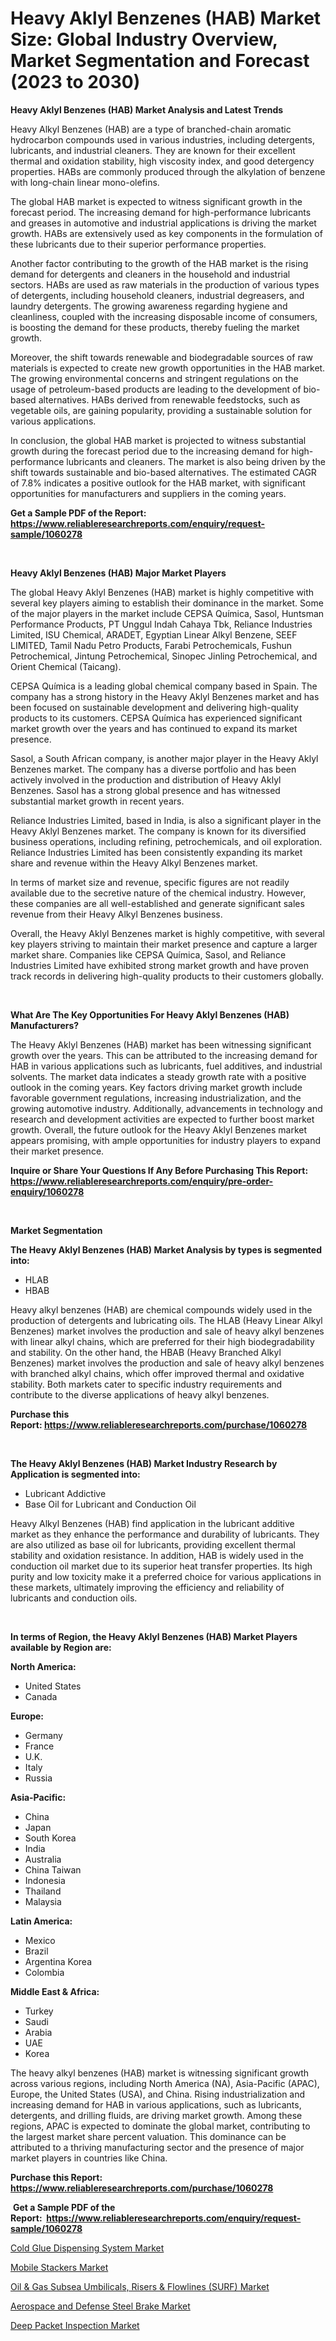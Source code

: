 <p><h1>Heavy Aklyl Benzenes (HAB) Market Size: Global Industry Overview, Market Segmentation and Forecast (2023 to 2030)</h1></p><p><strong>Heavy Aklyl Benzenes (HAB) Market Analysis and Latest Trends</strong></p>
<p><p>Heavy Alkyl Benzenes (HAB) are a type of branched-chain aromatic hydrocarbon compounds used in various industries, including detergents, lubricants, and industrial cleaners. They are known for their excellent thermal and oxidation stability, high viscosity index, and good detergency properties. HABs are commonly produced through the alkylation of benzene with long-chain linear mono-olefins.</p><p>The global HAB market is expected to witness significant growth in the forecast period. The increasing demand for high-performance lubricants and greases in automotive and industrial applications is driving the market growth. HABs are extensively used as key components in the formulation of these lubricants due to their superior performance properties.</p><p>Another factor contributing to the growth of the HAB market is the rising demand for detergents and cleaners in the household and industrial sectors. HABs are used as raw materials in the production of various types of detergents, including household cleaners, industrial degreasers, and laundry detergents. The growing awareness regarding hygiene and cleanliness, coupled with the increasing disposable income of consumers, is boosting the demand for these products, thereby fueling the market growth.</p><p>Moreover, the shift towards renewable and biodegradable sources of raw materials is expected to create new growth opportunities in the HAB market. The growing environmental concerns and stringent regulations on the usage of petroleum-based products are leading to the development of bio-based alternatives. HABs derived from renewable feedstocks, such as vegetable oils, are gaining popularity, providing a sustainable solution for various applications.</p><p>In conclusion, the global HAB market is projected to witness substantial growth during the forecast period due to the increasing demand for high-performance lubricants and cleaners. The market is also being driven by the shift towards sustainable and bio-based alternatives. The estimated CAGR of 7.8% indicates a positive outlook for the HAB market, with significant opportunities for manufacturers and suppliers in the coming years.</p></p>
<p><strong>Get a Sample PDF of the Report:&nbsp; <a href="https://www.reliableresearchreports.com/enquiry/request-sample/1060278">https://www.reliableresearchreports.com/enquiry/request-sample/1060278</a></strong></p>
<p>&nbsp;</p>
<p><strong>Heavy Aklyl Benzenes (HAB) Major Market Players</strong></p>
<p><p>The global Heavy Aklyl Benzenes (HAB) market is highly competitive with several key players aiming to establish their dominance in the market. Some of the major players in the market include CEPSA Química, Sasol, Huntsman Performance Products, PT Unggul Indah Cahaya Tbk, Reliance Industries Limited, ISU Chemical, ARADET, Egyptian Linear Alkyl Benzene, SEEF LIMITED, Tamil Nadu Petro Products, Farabi Petrochemicals, Fushun Petrochemical, Jintung Petrochemical, Sinopec Jinling Petrochemical, and Orient Chemical (Taicang).</p><p>CEPSA Química is a leading global chemical company based in Spain. The company has a strong history in the Heavy Aklyl Benzenes market and has been focused on sustainable development and delivering high-quality products to its customers. CEPSA Química has experienced significant market growth over the years and has continued to expand its market presence.</p><p>Sasol, a South African company, is another major player in the Heavy Aklyl Benzenes market. The company has a diverse portfolio and has been actively involved in the production and distribution of Heavy Aklyl Benzenes. Sasol has a strong global presence and has witnessed substantial market growth in recent years.</p><p>Reliance Industries Limited, based in India, is also a significant player in the Heavy Aklyl Benzenes market. The company is known for its diversified business operations, including refining, petrochemicals, and oil exploration. Reliance Industries Limited has been consistently expanding its market share and revenue within the Heavy Alkyl Benzenes market.</p><p>In terms of market size and revenue, specific figures are not readily available due to the secretive nature of the chemical industry. However, these companies are all well-established and generate significant sales revenue from their Heavy Alkyl Benzenes business.</p><p>Overall, the Heavy Aklyl Benzenes market is highly competitive, with several key players striving to maintain their market presence and capture a larger market share. Companies like CEPSA Química, Sasol, and Reliance Industries Limited have exhibited strong market growth and have proven track records in delivering high-quality products to their customers globally.</p></p>
<p>&nbsp;</p>
<p><strong>What Are The Key Opportunities For Heavy Aklyl Benzenes (HAB) Manufacturers?</strong></p>
<p><p>The Heavy Aklyl Benzenes (HAB) market has been witnessing significant growth over the years. This can be attributed to the increasing demand for HAB in various applications such as lubricants, fuel additives, and industrial solvents. The market data indicates a steady growth rate with a positive outlook in the coming years. Key factors driving market growth include favorable government regulations, increasing industrialization, and the growing automotive industry. Additionally, advancements in technology and research and development activities are expected to further boost market growth. Overall, the future outlook for the Heavy Aklyl Benzenes market appears promising, with ample opportunities for industry players to expand their market presence.</p></p>
<p><strong>Inquire or Share Your Questions If Any Before Purchasing This Report: <a href="https://www.reliableresearchreports.com/enquiry/pre-order-enquiry/1060278">https://www.reliableresearchreports.com/enquiry/pre-order-enquiry/1060278</a></strong></p>
<p>&nbsp;</p>
<p><strong>Market Segmentation</strong></p>
<p><strong>The Heavy Aklyl Benzenes (HAB) Market Analysis by types is segmented into:</strong></p>
<p><ul><li>HLAB</li><li>HBAB</li></ul></p>
<p><p>Heavy alkyl benzenes (HAB) are chemical compounds widely used in the production of detergents and lubricating oils. The HLAB (Heavy Linear Alkyl Benzenes) market involves the production and sale of heavy alkyl benzenes with linear alkyl chains, which are preferred for their high biodegradability and stability. On the other hand, the HBAB (Heavy Branched Alkyl Benzenes) market involves the production and sale of heavy alkyl benzenes with branched alkyl chains, which offer improved thermal and oxidative stability. Both markets cater to specific industry requirements and contribute to the diverse applications of heavy alkyl benzenes.</p></p>
<p><strong>Purchase this Report:&nbsp;<a href="https://www.reliableresearchreports.com/purchase/1060278">https://www.reliableresearchreports.com/purchase/1060278</a></strong></p>
<p>&nbsp;</p>
<p><strong>The Heavy Aklyl Benzenes (HAB) Market Industry Research by Application is segmented into:</strong></p>
<p><ul><li>Lubricant Addictive</li><li>Base Oil for Lubricant and Conduction Oil</li></ul></p>
<p><p>Heavy Alkyl Benzenes (HAB) find application in the lubricant additive market as they enhance the performance and durability of lubricants. They are also utilized as base oil for lubricants, providing excellent thermal stability and oxidation resistance. In addition, HAB is widely used in the conduction oil market due to its superior heat transfer properties. Its high purity and low toxicity make it a preferred choice for various applications in these markets, ultimately improving the efficiency and reliability of lubricants and conduction oils.</p></p>
<p>&nbsp;</p>
<p><strong>In terms of Region, the Heavy Aklyl Benzenes (HAB) Market Players available by Region are:</strong></p>
<p>
    <p> <strong> North America: </strong>
        <ul>
            <li>United States</li>
            <li>Canada</li>
        </ul>
        </p> 
    <p> <strong> Europe: </strong>
        <ul>
            <li>Germany</li>
            <li>France</li>
            <li>U.K.</li>
            <li>Italy</li>
            <li>Russia</li>
        </ul>
        </p> 
    <p> <strong> Asia-Pacific: </strong>
        <ul>
            <li>China</li>
            <li>Japan</li>
            <li>South Korea</li>
            <li>India</li>
            <li>Australia</li>
            <li>China Taiwan</li>
            <li>Indonesia</li>
            <li>Thailand</li>
            <li>Malaysia</li>
        </ul>
        </p> 
    <p> <strong> Latin America: </strong>
        <ul>
            <li>Mexico</li>
            <li>Brazil</li>
            <li>Argentina Korea</li>
            <li>Colombia</li>
        </ul>
        </p> 
    <p> <strong> Middle East & Africa: </strong>
        <ul>
            <li>Turkey</li>
            <li>Saudi</li>
            <li>Arabia</li>
            <li>UAE</li>
            <li>Korea</li>
        </ul>
    </p>
    </p>
<p><p>The heavy alkyl benzenes (HAB) market is witnessing significant growth across various regions, including North America (NA), Asia-Pacific (APAC), Europe, the United States (USA), and China. Rising industrialization and increasing demand for HAB in various applications, such as lubricants, detergents, and drilling fluids, are driving market growth. Among these regions, APAC is expected to dominate the global market, contributing to the largest market share percent valuation. This dominance can be attributed to a thriving manufacturing sector and the presence of major market players in countries like China.</p></p>
<p><strong>Purchase this Report: <a href="https://www.reliableresearchreports.com/purchase/1060278">https://www.reliableresearchreports.com/purchase/1060278</a></strong></p>
<p>&nbsp;<strong>Get a Sample PDF of the Report:&nbsp;&nbsp;<a href="https://www.reliableresearchreports.com/enquiry/request-sample/1060278">https://www.reliableresearchreports.com/enquiry/request-sample/1060278</a></strong></p>
<p><strong></strong></p>
<p><p><a href="https://www.linkedin.com/pulse/cold-glue-dispensing-system-market-research-report-provides-gv0de/">Cold Glue Dispensing System Market</a></p><p><a href="https://www.linkedin.com/pulse/mobile-stackers-market-size-growth-forecast-from-2023-2030-rqsae/">Mobile Stackers Market</a></p><p><a href="https://github.com/PeterParrish5/Market-Research-Report-List-1/blob/main/oil-gas-subsea-umbilicals-risers-flowlines-surf-market.md">Oil & Gas Subsea Umbilicals, Risers & Flowlines (SURF) Market</a></p><p><a href="https://github.com/WillieWoodard/Market-Research-Report-List-1/blob/main/aerospace-and-defense-steel-brake-market.md">Aerospace and Defense Steel Brake Market</a></p><p><a href="https://medium.com/@anibalstamm1912/deep-packet-inspection-market-size-cagr-trends-2024-2030-6c17d755c3c3">Deep Packet Inspection Market</a></p></p>